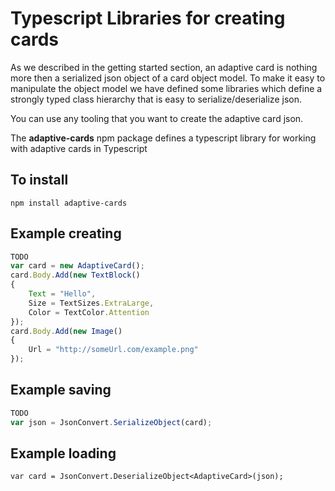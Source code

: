 # Typescript Libraries for creating cards
As we described in the getting started section, an adaptive card is nothing more then a serialized json object of 
a card object model.  To make it easy to manipulate the object model we have defined some libraries which 
define a strongly typed class hierarchy that is easy to serialize/deserialize json.

You can use any tooling that you want to create the adaptive card json.

The **adaptive-cards** npm package defines a typescript library  for working with adaptive cards in Typescript

## To install
```
npm install adaptive-cards
```

## Example creating 
```javascript
TODO
var card = new AdaptiveCard();
card.Body.Add(new TextBlock() 
{
    Text = "Hello",
    Size = TextSizes.ExtraLarge,
    Color = TextColor.Attention
});
card.Body.Add(new Image() 
{
    Url = "http://someUrl.com/example.png"
});
```
## Example saving 
```javascript
TODO
var json = JsonConvert.SerializeObject(card);
```

## Example loading 
```
var card = JsonConvert.DeserializeObject<AdaptiveCard>(json);
```



